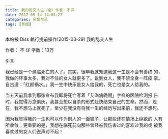 ```yaml
---
title: 我的乱交人生（全）作者：不详
date: 2017-05-14 14:03:27
categories: 另類禁忌
tags: [草榴]
---
```

本帖被 Diss 執行提前操作(2015-03-29)
我的乱交人生


作者： 不  详
字数：13万


引言

我已经是一个濒临死亡的人了。其实，很早我就知道我这一生是不会有善终
的，我做的坏事太多，我对不住的女人就更多了。说到女人，我不禁全身一阵痉
挛。自古道：「红颜祸水。」我一生中快乐是女人给我的，死亡也是女人给我的。

当五天前我拿到那张宣布我即将死亡写着「艾滋病晚期」字样的医院检测报
告时，我觉得万念俱灰，我甚至想以自杀的形式赶快结束自己的生命。然而，现
在，我不想马上就死了，至少在我没有将我一生的经历写出来前，我还不想死。

因为我觉得我的一生也可以作为别人的一面镜子，让那些还在情场上纵欲的
人有所收敛；更重要的是，我想在临死前向那些曾经被我伤害过的喜欢过我的或
被我喜欢过的女人们说声对不起！